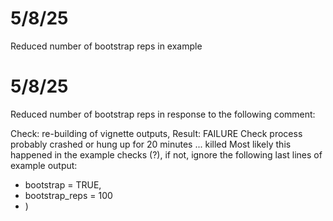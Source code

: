 # 5/8/25
Reduced number of bootstrap reps in example

# 5/8/25
Reduced number of bootstrap reps in response to the following comment:

Check: re-building of vignette outputs, Result: FAILURE
  Check process probably crashed or hung up for 20 minutes ... killed
  Most likely this happened in the example checks (?),
  if not, ignore the following last lines of example output:
  +   bootstrap = TRUE,
  +   bootstrap_reps = 100
  + )